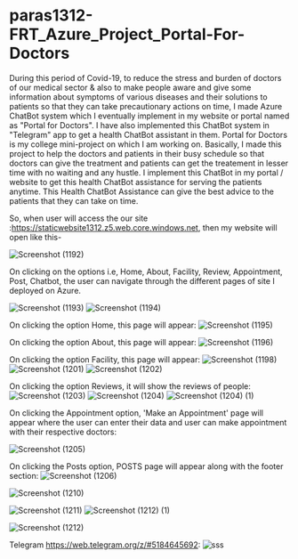 # paras1312-FRT_Azure_Project_Portal-For-Doctors

During this period of Covid-19, to reduce the stress and burden of doctors of our medical sector & also to make people aware and give some information about symptoms of various diseases and their solutions to patients so that they can take precautionary actions on time, I made Azure ChatBot system which I eventually implement in my website or portal named as "Portal for Doctors". I have also implemented this ChatBot system in "Telegram" app to get a health ChatBot assistant in them. Portal for Doctors is my college mini-project on which I am working on. Basically, I made this project to help the doctors and patients in their busy schedule so that doctors can give the treatment and patients can get the treatement in lesser time with no waiting and any hustle. I implement this ChatBot in my portal / website to get this health ChatBot assistance for serving the patients anytime. This Health ChatBot Assistance can give the best advice to the patients that they can take on time.

So, when user will access the our site :https://staticwebsite1312.z5.web.core.windows.net,
then  my website will open like this-

![Screenshot (1192)](https://user-images.githubusercontent.com/97779368/151946803-a18f36b5-dd79-426f-a30f-93d48f78e8ab.png)

On clicking on the options i.e, Home, About, Facility, Review, Appointment, Post, Chatbot, the user can navigate through the different pages of site I deployed on Azure.

![Screenshot (1193)](https://user-images.githubusercontent.com/97779368/151946848-6161a487-b3e1-4694-9b6b-ea476bb00a47.png)
![Screenshot (1194)](https://user-images.githubusercontent.com/97779368/151946881-bdf39ab3-5204-4a1b-85e9-2abedfecb25e.png)


On clicking the option Home, this page will appear:
![Screenshot (1195)](https://user-images.githubusercontent.com/97779368/151946910-0d782e17-cc10-4cce-bd24-b108cb769304.png)


On clicking the option About, this page will appear:
![Screenshot (1196)](https://user-images.githubusercontent.com/97779368/151946942-c14f43bf-1b8d-43d8-a3bb-f6beca0fe98c.png)


On clicking the option Facility, this page will appear:
![Screenshot (1198)](https://user-images.githubusercontent.com/97779368/151947009-f35ab1c3-c069-4446-a63c-ae794ece4b4f.png)
![Screenshot (1201)](https://user-images.githubusercontent.com/97779368/151947037-c125841d-f011-46cc-a2bb-e85a8d5c5da8.png)
![Screenshot (1202)](https://user-images.githubusercontent.com/97779368/151947063-43dba0ce-b1aa-46dc-8d9b-0c3957381142.png)



On clicking the option Reviews, it will show the reviews of people:
![Screenshot (1203)](https://user-images.githubusercontent.com/97779368/151947077-2f97339e-b4a1-416b-b606-c7c48bbc8827.png)
![Screenshot (1204)](https://user-images.githubusercontent.com/97779368/151947122-1758679e-6894-4de1-8b40-378dc2d4516c.png)
![Screenshot (1204) (1)](https://user-images.githubusercontent.com/97779368/151947104-0cea744e-0fac-4c7f-a347-2d132b2d8004.png)


On clicking the Appointment option, 'Make an Appointment' page will appear where the user can enter their data and user can make appointment with their respective doctors:

![Screenshot (1205)](https://user-images.githubusercontent.com/97779368/151947166-a840cb91-e1a4-4bd2-8326-dbcc551df069.png)

On clicking the Posts option, POSTS page will appear along with the footer section:
![Screenshot (1206)](https://user-images.githubusercontent.com/97779368/151947182-18e05131-df44-4303-8da6-714485d63736.png)

![Screenshot (1210)](https://user-images.githubusercontent.com/97779368/151947198-035a517e-30fc-4e76-8660-a8409cfc8846.png)


![Screenshot (1211)](https://user-images.githubusercontent.com/97779368/151947241-b6ee01b8-88d9-473e-a2b0-e5f6209ff263.png)
![Screenshot (1212) (1)](https://user-images.githubusercontent.com/97779368/151947273-a3ed5383-6905-4845-9e83-0964da85e16a.png)

![Screenshot (1212)](https://user-images.githubusercontent.com/97779368/151947306-00f90356-3ecc-437f-889d-d40d828b29d3.png)


Telegram https://web.telegram.org/z/#5184645692:
![sss](https://user-images.githubusercontent.com/97779368/151955161-e4cec75c-6e67-49fe-8668-1c698496e36d.jpeg)



















